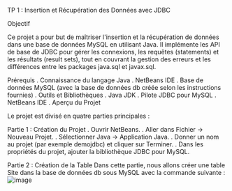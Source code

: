 TP 1 : Insertion et Récupération des Données avec JDBC

Objectif

Ce projet a pour but de maîtriser l'insertion et la récupération de données dans une base de données MySQL en utilisant Java. Il implémente les API de base de JDBC pour gérer les connexions, les requêtes (statements) et les résultats (result sets), tout en couvrant la gestion des erreurs et les différences entre les packages java.sql et javax.sql.

Prérequis
. Connaissance du langage Java
. NetBeans IDE
. Base de données MySQL (avec la base de données db créée selon les instructions fournies)
. Outils et Bibliothèques
. Java JDK
. Pilote JDBC pour MySQL
. NetBeans IDE
. Aperçu du Projet

Le projet est divisé en quatre parties principales :

Partie 1 : Création du Projet
. Ouvrir NetBeans.
. Aller dans Fichier -> Nouveau Projet.
. Sélectionner Java -> Application Java.
. Donner un nom au projet (par exemple demojdbc) et cliquer sur Terminer.
. Dans les propriétés du projet, ajouter la bibliothèque JDBC pour MySQL.

Partie 2 : Création de la Table
Dans cette partie, nous allons créer une table Site dans la base de données db sous MySQL avec la commande suivante :
![image](https://github.com/user-attachments/assets/0f8bb790-5a79-4f5d-9d10-0a68bf320f42)
